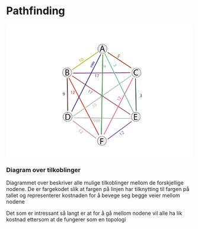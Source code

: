 <h1> Pathfinding </h1>

  ![Diagram](Diagram.png)
  
<h3> Diagram over tilkoblinger </h3>
Diagrammet over beskriver alle mulige tilkoblinger mellom de forskjellige nodene. De er fargekodet slik at fargen på linjen har tilknytting til fargen på tallet og representerer kostnaden for å bevege seg begge veier mellom nodene

Det som er intressant så langt er at for å gå mellom nodene vil alle ha lik kostnad ettersom at de fungerer som en topologi
